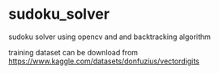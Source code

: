 # sudoku_solver
sudoku solver using opencv and and backtracking algorithm

training dataset can be download from https://www.kaggle.com/datasets/donfuzius/vectordigits
